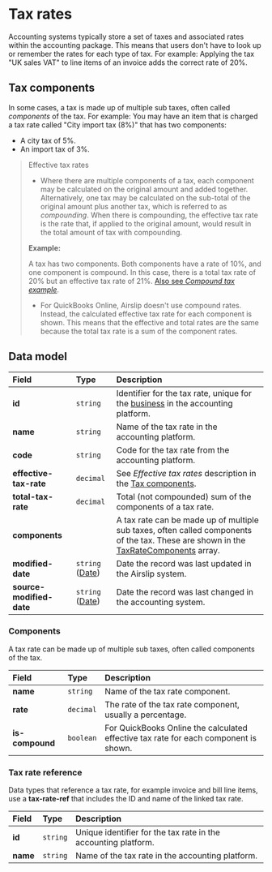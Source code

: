 # Tax rates

Accounting systems typically store a set of taxes and associated rates within the accounting package. This means that users don't have to look up or remember the rates for each type of tax. For example: Applying the tax "UK sales VAT" to line items of an invoice adds the correct rate of 20%.

## Tax components

In some cases, a tax is made up of multiple sub taxes, often called _components_ of the tax. For example: You may have an item that is charged a tax rate called "City import tax (8%)" that has two components:

- A city tax of 5%.
- An import tax of 3%.

> 
> Effective tax rates
> 
> * Where there are multiple components of a tax, each component may be calculated on the original amount and added together. Alternatively, one tax may be calculated on the sub-total of the original amount plus another tax, which is referred to as _compounding_. When there is compounding, the effective tax rate is the rate that, if applied to the original amount, would result in the total amount of tax with compounding.
> 
> **Example:**
> 
> A tax has two components. Both components have a rate of 10%, and one component is compound. In this case, there is a total tax rate of 20% but an effective tax rate of 21%. [Also see _Compound tax example_](#compound-tax-example).
> 
> * For QuickBooks Online, Airslip doesn't use compound rates. Instead, the calculated effective tax rate for each component is shown. This means that the effective and total rates are the same because the total tax rate is a sum of the component rates.

## Data model

| Field | Type | Description |
| :- | :- | :- |
| **id** | `string` | Identifier for the tax rate, unique for the [business](/data-model/shared/business) in the accounting platform. |
| **name** | `string` | Name of the tax rate in the accounting platform. |
| **code** | `string` | Code for the tax rate from the accounting platform. |
| **effective-tax-rate** | `decimal` | See _Effective tax rates_ description in the [Tax components](#Tax_components). |
| **total-tax-rate** | `decimal` | Total (not compounded) sum of the components of a tax rate. |
| **components** |     | A tax rate can be made up of multiple sub taxes, often called components of the tax. These are shown in the [TaxRateComponents](#components) array. |
| **modified-date** | `string` ([Date](/data-model/shared/date/)) | Date the record was last updated in the Airslip system. |
| **source-modified-date** | `string` ([Date](/data-model/shared/date/)) | Date the record was last changed in the accounting system. |

### Components

A tax rate can be made up of multiple sub taxes, often called components of the tax.

| Field | Type | Description |
| :- | :- | :- |
| **name** | `string` | Name of the tax rate component. |
| **rate** | `decimal` | The rate of the tax rate component, usually a percentage. |
| **is-compound** | `boolean` | For QuickBooks Online the calculated effective tax rate for each component is shown. |

### Tax rate reference

Data types that reference a tax rate, for example invoice and bill line items, use a **tax-rate-ref** that includes the ID and name of the linked tax rate.

| Field | Type | Description |
| :- | :- | :- |
| **id** | `string` | Unique identifier for the tax rate in the accounting platform. |
| **name** | `string` | Name of the tax rate in the accounting platform. |
<!-- 
## Example data

```json
{
  "property-to-go-here": "value-to-go-here"
}
``` -->